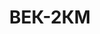 ---
lang: ua
layout: featured
title: ВЕК-2КМ
max_weight: 2
icon: /assets/img/products/vek-3KM-5KM-10K.png
description: "Діапазон: 20кг...3т </br>Висота цифри індикатора: 45мм</br>Ціна розподілу: 1кг</br>Маса вагів: 12кг</br>Довжина вагів: 530мм</br>Ціна*: 11810грн"
---